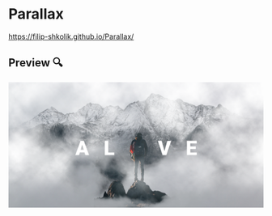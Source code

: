 # Parallax

https://filip-shkolik.github.io/Parallax/

## Preview :mag:
![Image alt](https://github.com/filip-shkolik/Parallax/blob/main/preview/preview.png)
